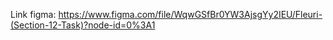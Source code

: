 Link figma:
https://www.figma.com/file/WqwGSfBr0YW3AjsgYy2IEU/Fleuri-(Section-12-Task)?node-id=0%3A1
